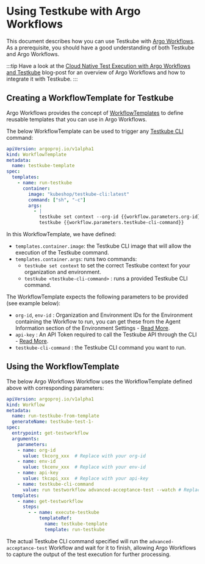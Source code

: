 # Using Testkube with Argo Workflows

This document describes how you can use Testkube with [Argo Workflows](https://argo-workflows.readthedocs.io/). As a prerequisite, you should have a good understanding
of both Testkube and Argo Workflows.

:::tip
Have a look at the [Cloud Native Test Execution with Argo Workflows and Testkube](https://testkube.io/learn/cloud-native-test-execution-with-argo-workflows-and-testkube)
blog-post for an overview of Argo Workflows and how to integrate it with Testkube.
:::

## Creating a WorkflowTemplate for Testkube

Argo Workflows provides the concept of [WorkflowTemplates](https://argo-workflows.readthedocs.io/en/latest/workflow-templates/) to define reusable templates 
that you can use in Argo Workflows. 

The below WorkflowTemplate can be used to trigger any [Testkube CLI](/articles/cli) command:

```yaml
apiVersion: argoproj.io/v1alpha1
kind: WorkflowTemplate
metadata:
  name: testkube-template
spec:
  templates:
    - name: run-testkube
      container:
        image: "kubeshop/testkube-cli:latest"
        command: ["sh", "-c"]
        args:
          - |
            testkube set context --org-id {{workflow.parameters.org-id}} --env-id {{workflow.parameters.env-id}} -c cloud -k {{workflow.parameters.api-key}}
            testkube {{workflow.parameters.testkube-cli-command}}
```

In this WorkflowTemplate, we have defined:

- `templates.container.image`: the Testkube CLI image that will allow the execution of the Testkube command.
- `templates.container.args`: runs two commands:
  - `testkube set context` to set the correct Testkube context for your organization and environment.
  - `testkube <testkube-cli-command>` : runs a provided Testkube CLI command. 

The WorkflowTemplate expects the following parameters to be provided (see example below):
- `org-id`, `env-id` : Organization and Environment IDs for the Environment containing the Workflow to run, you can get these from
  the Agent Information section of the Environment Settings - [Read More](/testkube-pro/articles/environment-management#agent-information).
- `api-key` : An API Token required to call the Testkube API through the CLI - [Read More](/testkube-pro/articles/api-token-management).
- `testkube-cli-command` : the Testkube CLI command you want to run.

## Using the WorkflowTemplate

The below Argo Workflows Workflow uses the WorkflowTemplate defined above with corresponding parameters:

```yaml
apiVersion: argoproj.io/v1alpha1
kind: Workflow
metadata:
  name: run-testkube-from-template
  generateName: testkube-test-1-
spec:
  entrypoint: get-testworkflow
  arguments:
    parameters:
    - name: org-id
      value: tkcorg_xxx  # Replace with your org-id
    - name: env-id
      value: tkcenv_xxx  # Replace with your env-id
    - name: api-key
      value: tkcapi_xxx  # Replace with your api-key
    - name: testkube-cli-command
      value: run testworkflow advanced-acceptance-test --watch # Replace with command to be run
  templates:
    - name: get-testworkflow
      steps:
        - - name: execute-testkube
            templateRef:
              name: testkube-template
              template: run-testkube
```

The actual Testkube CLI command specified will run the `advanced-acceptance-test` Workflow and wait for it to
finish, allowing Argo Workflows to capture the output of the test execution for further processing.
